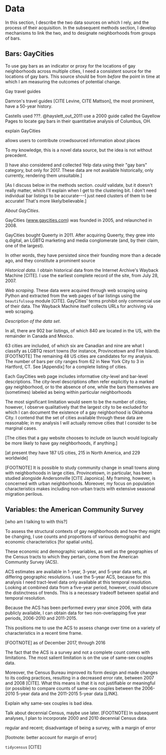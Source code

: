 ---
---

# Data

In this section, I describe the two data sources on which I rely, and the process of their acquisition. In the subsequent methods section, I develop mechanisms to link the two, and to designate neighborhoods from groups of bars.

## Bars: GayCities

To use gay bars as an indicator or proxy for the locations of gay neighborhoods across multiple cities, I need a consistent source for the locations of gay bars. This source should be from *before* the point in time at which I am measuring the outcomes of potential change.


Gay travel guides

Damron's travel guides [CITE Levine, CITE Mattson], the most prominent, have a 50-year history.

Castells used ???. @hayslett_out_2011 use a 2000 guide called the Gayellow Pages to locate gay bars in their quantitative analysis of Columbus, OH.

explain GayCities

allows users to contribute crowdsourced information about places

To my knowledge, this is a novel data source, but the idea is not without precedent.

[I have also considered and collected Yelp data using their "gay bars" category, but only for 2017. These data are not available historically, only currently, rendering them unsuitable.]

[As I discuss below in the methods section. *could* validate, but it doesn't really matter, which I'll explain when I get to the clustering bit. I don't need individual bar listings to be accurate---I just need clusters of them to be accurate! That's more likely/believable.]

*About GayCities*.

GayCities (www.gaycities.com) was founded in 2005, and relaunched in 2008.

GayCities bought Queerty in 2011. After acquiring Queerty, they grew into q.digital, an LGBTQ marketing and media conglomerate (and, by their claim, one of the largest).

In other words, they have persisted since their founding more than a decade ago, and they constitute a prominent source

*Historical data*. I obtain historical data from the Internet Archive's Wayback Machine [CITE]. I use the earliest complete record of the site, from July 28, 2007.

*Web scraping*. These data were acquired through web scraping using Python and extracted from the web pages of bar listings using the `beautifulsoup` module [CITE]. GayCities' terms prohibit only commercial use of their data. The Wayback Machine itself collects URLs for archiving via web scraping.


*Description of the data set*.

In all, there are 902 bar listings, of which 840 are located in the US, with the remainder in Canada and Mexico.

63 cities are included, of which six are Canadian and nine are what I classify as LGBTQ resort towns (for instance, Provincetown and Fire Island).[FOOTNOTE] The remaining 48 US cities are candidates for my analysis. The number of bars per city ranges from 62 in New York City to 3 in Hartford, CT. See [Appendix] for a complete listing of cities.

Each GayCities web page includes informative city-level and bar-level descriptions. The city-level descriptions often refer explicitly to a marked gay neighborhood, or to the absence of one, while the bars themselves are (sometimes) labeled as being within particular neighborhoods

The most significant limitation would seem to be the number of cities; however, I observe qualitatively that the largest city to be excluded for which I can document the existence of a gay neighborhood is Oklahoma City. I contend that the set of cities available through these data are reasonable; in my analysis I will actually remove cities that I consider to be marginal cases.

[The cities that a gay website chooses to include on launch would logically be more likely to have gay neighborhoods, if anything.]

[at present they have 187 US cities, 215 in North America, and 229 worldwide]

[FOOTNOTE] It is possible to study community change in small towns along with neighborhoods in large cities. Provincetown, in particular, has been studied alongside Andersonville [CITE Japonica]. My framing, however, is concerned with urban neighborhoods. Moreover, my focus on population characteristics makes including non-urban tracts with extensive seasonal migration perilous.

## Variables: the American Community Survey

[who am I talking to with this?]

To assess the structural contexts of gay neighborhoods and how they might be changing, I use counts and proportions of various demographic and economic characteristics [for spatial units].

These economic and demographic variables, as well as the geographies of the Census tracts to which they pertain, come from the American Community Survey (ACS).

ACS estimates are available in 1-year, 3-year, and 5-year data sets, at differing geographic resolutions. I use the 5-year ACS, because for this analysis I need tract-level data only available at this temporal resolution. Looking at combined data from a five-year period, however, could obscure the distinctness of trends. This is a necessary tradeoff between spatial and temporal resolution.

Because the ACS has been performed every year since 2006, with data publicly available, I can obtain data for two non-overlapping five year periods, 2006-2010 and 2011-2015.

This positions me to use the ACS to assess change over time on a variety of characteristics in a recent time frame.

[FOOTNOTE] as of December 2017, through 2016

The fact that the ACS is a survey and not a complete count comes with limitations. The most salient limitation is on the use of same-sex couples data.

Moreover, the Census Bureau improved its form design and made changes to its coding practices, resulting in a decreased error rate, between 2007 and 2008 [CITE]. What this means is that it is not justifiable or meaningful (or possible) to compare counts of same-sex couples between the 2006-2010 5-year data and the 2011-2015 5-year data [LINK].

Explain why same-sex couples is bad idea.

Talk about decennial Census, maybe use later. [FOOTNOTE] In subsequent analyses, I plan to incorporate 2000 and 2010 decennial Census data.

regular and recent; disadvantage of being a survey, with a margin of error

[footnote: better account for margin of error]

`tidycensus` [CITE]
